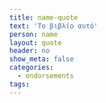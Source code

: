 ```yaml
---
title: name-quote
text: 'Το βιβλίο αυτό'
person: name
layout: quote
header: no
show_meta: false
categories:
  - endorsements
tags:
---
```

